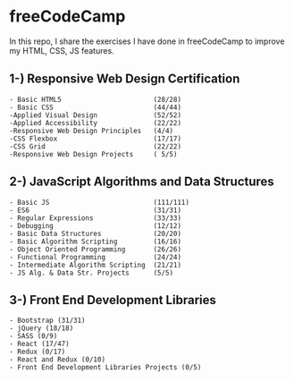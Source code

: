 # freeCodeCamp
 
In this repo, I share the exercises I have done in freeCodeCamp to improve my HTML, CSS, JS features.

## 1-) Responsive Web Design Certification 
    - Basic HTML5                       (28/28) 
    - Basic CSS                         (44/44) 
    -Applied Visual Design              (52/52) 
    -Applied Accessibility              (22/22)
    -Responsive Web Design Principles   (4/4)
    -CSS Flexbox                        (17/17)
    -CSS Grid                           (22/22)
    -Responsive Web Design Projects     ( 5/5)
    
    
 ## 2-) JavaScript Algorithms and Data Structures
    - Basic JS                          (111/111)
    - ES6                               (31/31)
    - Regular Expressions               (33/33)
    - Debugging                         (12/12)
    - Basic Data Structures             (20/20)
    - Basic Algorithm Scripting         (16/16)
    - Object Oriented Programming       (26/26)
    - Functional Programming            (24/24)
    - Intermediate Algorithm Scripting  (21/21)
    - JS Alg. & Data Str. Projects      (5/5)
    

 ## 3-) Front End Development Libraries
    - Bootstrap (31/31)
    - jQuery (18/18)
    - SASS (0/9)
    - React (17/47)
    - Redux (0/17)
    - React and Redux (0/10)
    - Front End Development Libraries Projects (0/5)
    


